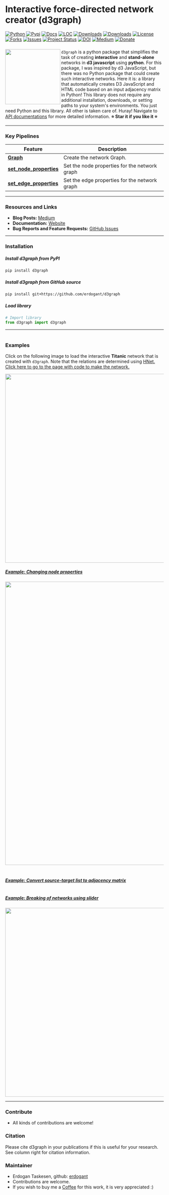 # Interactive force-directed network creator (d3graph)

[![Python](https://img.shields.io/pypi/pyversions/d3graph)](https://img.shields.io/pypi/pyversions/d3graph)
[![Pypi](https://img.shields.io/pypi/v/d3graph)](https://pypi.org/project/d3graph/)
[![Docs](https://img.shields.io/badge/Sphinx-Docs-Green)](https://erdogant.github.io/d3graph/)
[![LOC](https://sloc.xyz/github/erdogant/d3graph/?category=code)](https://github.com/erdogant/d3graph/)
[![Downloads](https://static.pepy.tech/personalized-badge/d3graph?period=month&units=international_system&left_color=grey&right_color=brightgreen&left_text=PyPI%20downloads/month)](https://pepy.tech/project/d3graph)
[![Downloads](https://static.pepy.tech/personalized-badge/d3graph?period=total&units=international_system&left_color=grey&right_color=brightgreen&left_text=Downloads)](https://pepy.tech/project/d3graph)
[![License](https://img.shields.io/badge/license-BSD3-green.svg)](https://github.com/erdogant/d3graph/blob/master/LICENSE)
[![Forks](https://img.shields.io/github/forks/erdogant/d3graph.svg)](https://github.com/erdogant/d3graph/network)
[![Issues](https://img.shields.io/github/issues/erdogant/d3graph.svg)](https://github.com/erdogant/d3graph/issues)
[![Project Status](http://www.repostatus.org/badges/latest/active.svg)](http://www.repostatus.org/#active)
[![DOI](https://zenodo.org/badge/228166657.svg)](https://zenodo.org/badge/latestdoi/228166657)
[![Medium](https://img.shields.io/badge/Medium-Blog-black)](https://towardsdatascience.com/creating-beautiful-stand-alone-interactive-d3-charts-with-python-804117cb95a7)
[![Donate](https://img.shields.io/badge/Support%20this%20project-grey.svg?logo=github%20sponsors)](https://erdogant.github.io/d3graph/pages/html/Documentation.html#)
<!---[![BuyMeCoffee](https://img.shields.io/badge/buymea-coffee-yellow.svg)](https://www.buymeacoffee.com/erdogant)-->
<!---[![Coffee](https://img.shields.io/badge/coffee-black-grey.svg)](https://erdogant.github.io/donate/?currency=USD&amount=5)-->


### 

<div>

<a href="https://erdogant.github.io/d3graph/"><img src="https://github.com/erdogant/d3graph/blob/master/docs/figs/logo.png" width="175" align="left" /></a>
``d3graph`` is a python package that simplifies the task of creating **interactive** and **stand-alone** networks in **d3 javascript** using **python**.
For this package, I was inspired by d3 JavaScript, but there was no Python package that could create such interactive networks. Here it is: a library that automatically creates D3 JavaScript and HTML code based on an input adjacency matrix in Python! This library does not require any additional installation, downloads, or setting paths to your system's environments. You just need Python and this library. All other is taken care of. Huray! Navigate to [API documentations](https://erdogant.github.io/d3graph/) for more detailed information. **⭐️ Star it if you like it ⭐️**
</div>

---

### Key Pipelines

| Feature | Description |
|--------|-------------|
| [**Graph**](https://erdogant.github.io/d3graph/pages/html/Core_Functionalities.html) | Create the network Graph. |
| [**set_node_properties**](https://erdogant.github.io/d3graph/pages/html/Node%20properties.html) | Set the node properties for the network graph |
| [**set_edge_properties**](https://erdogant.github.io/d3graph/pages/html/Edge%20properties.html) | Set the edge properties for the network graph |

---

### Resources and Links
- **Blog Posts:** [Medium](https://erdogant.medium.com/)
- **Documentation:** [Website](https://erdogant.github.io/d3graph)
- **Bug Reports and Feature Requests:** [GitHub Issues](https://github.com/erdogant/d3graph/issues)

---

### Installation

##### Install d3graph from PyPI
```bash
pip install d3graph
```
##### Install d3graph from GitHub source
```bash
pip install git+https://github.com/erdogant/d3graph
```
##### Load library
```python
# Import library
from d3graph import d3graph
```
---

# 

### Examples

Click on the following image to load the interactive **Titanic** network that is created with ``d3graph``. Note that the relations are determined using [HNet. Click here to go to the page with code to make the network.](https://erdogant.github.io/hnet/pages/html/Use%20Cases.html#titanic-dataset)

<p align="left">
  <a href="https://erdogant.github.io/docs/d3graph/titanic_example/index.html">
     <img src="https://github.com/erdogant/d3graph/blob/master/docs/titanic_example/d3graph.png" width="600"/>
  </a>
</p>


##### [Example: Changing node properties](https://erdogant.github.io/d3graph/pages/html/Core%20Functionalities.html#node-label)

<p align="left">
  <a href="https://erdogant.github.io/d3graph/pages/html/Core%20Functionalities.html#node-label">
     <img src="https://github.com/erdogant/d3graph/blob/master/docs/figs/d3graph_node_properties.png" width="900"/>
  </a>
</p>

#

##### [Example: Convert source-target list to adjacency matrix](https://erdogant.github.io/d3graph/pages/html/Data.html#create-adjacency-matrix)

#

##### [Example: Breaking of networks using slider](https://erdogant.github.io/d3graph/pages/html/Examples.html)


<p align="left">
  <a href="https://erdogant.github.io/d3graph/pages/html/Examples.html">
    <img src="https://github.com/erdogant/d3graph/blob/master/docs/figs/d3graph example.png" width="600"/>
  </a>
</p>

<hr>

### Contribute
* All kinds of contributions are welcome!

### Citation
Please cite d3graph in your publications if this is useful for your research. See column right for citation information.

### Maintainer
* Erdogan Taskesen, github: [erdogant](https://github.com/erdogant)
* Contributions are welcome.
* If you wish to buy me a <a href="https://erdogant.github.io/donate/?currency=USD&amount=5">Coffee</a> for this work, it is very appreciated :)
